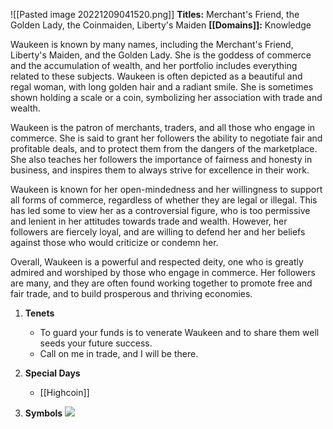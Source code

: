 ![[Pasted image 20221209041520.png]]
**Titles:** Merchant's Friend, the Golden Lady, the Coinmaiden, Liberty's Maiden
**[[Domains]]:** Knowledge

Waukeen is known by many names, including the Merchant's Friend, Liberty's Maiden, and the Golden Lady. She is the goddess of commerce and the accumulation of wealth, and her portfolio includes everything related to these subjects. Waukeen is often depicted as a beautiful and regal woman, with long golden hair and a radiant smile. She is sometimes shown holding a scale or a coin, symbolizing her association with trade and wealth.

Waukeen is the patron of merchants, traders, and all those who engage in commerce. She is said to grant her followers the ability to negotiate fair and profitable deals, and to protect them from the dangers of the marketplace. She also teaches her followers the importance of fairness and honesty in business, and inspires them to always strive for excellence in their work.

Waukeen is known for her open-mindedness and her willingness to support all forms of commerce, regardless of whether they are legal or illegal. This has led some to view her as a controversial figure, who is too permissive and lenient in her attitudes towards trade and wealth. However, her followers are fiercely loyal, and are willing to defend her and her beliefs against those who would criticize or condemn her.

Overall, Waukeen is a powerful and respected deity, one who is greatly admired and worshiped by those who engage in commerce. Her followers are many, and they are often found working together to promote free and fair trade, and to build prosperous and thriving economies.

1.  **Tenets**
	-   To guard your funds is to venerate Waukeen and to share them well seeds your future success.
	-   Call on me in trade, and I will be there.

2.  **Special Days**
	-   [[Highcoin]]

3.  **Symbols**
**![](https://lh5.googleusercontent.com/1RL5EKkLqexoN1WbIi81GgTq4HbWppI3m8rSgc-EBQcvS-ru8WM5j5Ai2p3MnlM4Tx1PwAUYN8LGVeaC0SjrT_PEt3Q0JzBr_0Oj2IXIcQVDBSR2Gw-OesIFmP0apWcDR4PxqB2NFO8rwWE4NOYne61fkq9fH1wzV66rs193hpWOqlYKgsRUq50xtNX9)**
